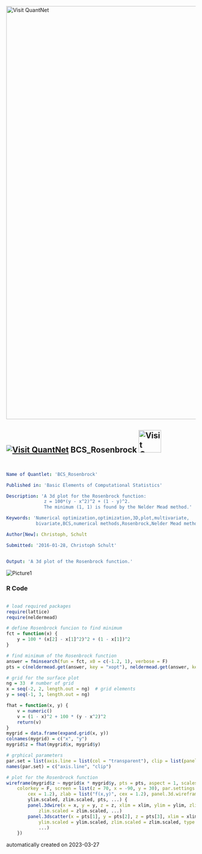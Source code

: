 [<img src="https://github.com/QuantLet/Styleguide-and-FAQ/blob/master/pictures/banner.png" width="1100" alt="Visit QuantNet">](http://quantlet.de/)

## [<img src="https://github.com/QuantLet/Styleguide-and-FAQ/blob/master/pictures/qloqo.png" alt="Visit QuantNet">](http://quantlet.de/) **BCS_Rosenbrock** [<img src="https://github.com/QuantLet/Styleguide-and-FAQ/blob/master/pictures/QN2.png" width="60" alt="Visit QuantNet 2.0">](http://quantlet.de/)

```yaml


Name of Quantlet: 'BCS_Rosenbrock'

Published in: 'Basic Elements of Computational Statistics'

Description: 'A 3d plot for the Rosenbrock function:
              z = 100*(y - x^2)^2 + (1 - y)^2.
              The minimum (1, 1) is found by the Nelder Mead method.'

Keywords: 'Numerical optimization,optimization,3D,plot,multivariate,
           bivariate,BCS,numerical methods,Rosenbrock,Nelder Mead method'

Author[New]: Christoph, Schult

Submitted: '2016-01-28, Christoph Schult'


Output: 'A 3d plot of the Rosenbrock function.'

```

![Picture1](BCS_Rosenbrock.png)

### R Code
```r

# load required packages
require(lattice)
require(neldermead)

# define Rosenbrock funcion to find minimum
fct = function(x) {
    y = 100 * (x[2] - x[1]^2)^2 + (1 - x[1])^2
}

# find minimum of the Rosenbrock function
answer = fminsearch(fun = fct, x0 = c(-1.2, 1), verbose = F)
pts = c(neldermead.get(answer, key = "xopt"), neldermead.get(answer, key = "fopt"))  # optimal function value

# grid for the surface plot
ng = 33  # number of grid
x = seq(-2, 2, length.out = ng)  # grid elements
y = seq(-1, 3, length.out = ng)

fhat = function(x, y) {
    v = numeric()
    v = (1 - x)^2 + 100 * (y - x^2)^2
    return(v)
}
mygrid = data.frame(expand.grid(x, y))
colnames(mygrid) = c("x", "y")
mygrid$z = fhat(mygrid$x, mygrid$y)

# grphical parameters
par.set = list(axis.line = list(col = "transparent"), clip = list(panel = "off"))
names(par.set) = c("axis.line", "clip")

# plot for the Rosenbrock function
wireframe(mygrid$z ~ mygrid$x * mygrid$y, pts = pts, aspect = 1, scales = list(col = "black", arrows = FALSE), drape = T, 
    colorkey = F, screen = list(z = 70, x = -90, y = 30), par.settings = par.set, xlab = list("x", cex = 1.2), ylab = list("y", 
        cex = 1.2), zlab = list("f(x,y)", cex = 1.2), panel.3d.wireframe = function(x, y, z, xlim, ylim, zlim, xlim.scaled, 
        ylim.scaled, zlim.scaled, pts, ...) {
        panel.3dwire(x = x, y = y, z = z, xlim = xlim, ylim = ylim, zlim = zlim, xlim.scaled = xlim.scaled, ylim.scaled = ylim.scaled, 
            zlim.scaled = zlim.scaled, ...)
        panel.3dscatter(x = pts[1], y = pts[2], z = pts[3], xlim = xlim, ylim = ylim, zlim = zlim, xlim.scaled = xlim.scaled, 
            ylim.scaled = ylim.scaled, zlim.scaled = zlim.scaled, type = "p", pch = 19, col = "red", cex = 2, .scale = TRUE, 
            ...)
    })
```

automatically created on 2023-03-27